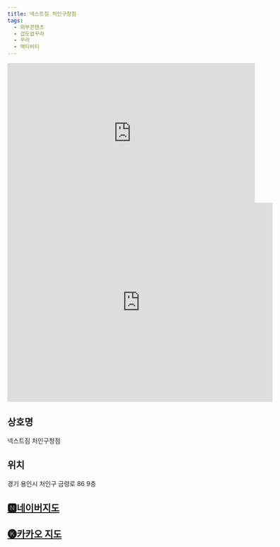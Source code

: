 ```yaml
---
title: 넥스트짐 처인구청점
tags:
  - 외부콘텐츠
  - 겁도없꾸라
  - 꾸라
  - 액티비티
---
```

<iframe width="560" height="315" src="https://www.youtube.com/embed/Mf4D_qMuMhk?si=tjtZO-Lq98mL-B1M" title="YouTube video player" frameborder="0" allow="accelerometer; autoplay; clipboard-write; encrypted-media; gyroscope; picture-in-picture; web-share" referrerpolicy="strict-origin-when-cross-origin" allowfullscreen></iframe>
<iframe src="https://www.google.com/maps/embed?pb=!1m18!1m12!1m3!1d3176.5332850493596!2d127.20341741184232!3d37.23505287201008!2m3!1f0!2f0!3f0!3m2!1i1024!2i768!4f13.1!3m3!1m2!1s0x357b518c9f5a0ca9%3A0x86e9a23dc70813a0!2z6rK96riw64-EIOyaqeyduOyLnCDsspjsnbjqtawg6riI66C566GcIDg2!5e0!3m2!1sko!2skr!4v1741441609616!5m2!1sko!2skr" width="600" height="450" style="border:0;" allowfullscreen="" loading="lazy" referrerpolicy="no-referrer-when-downgrade"></iframe>

## 상호명
넥스트짐 처인구청점

## 위치
경기 용인시 처인구 금령로 86 9층


## [🅽네이버지도](https://naver.me/FafW8y2J)

## [🅚카카오 지도](https://place.map.kakao.com/618889049)
